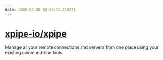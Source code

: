 ```yaml
---
date: 2025-04-20 02:54:43.340771
---
```


# [xpipe-io/xpipe](https://github.com/xpipe-io/xpipe)

Manage all your remote connections and servers from one place using your existing command-line tools